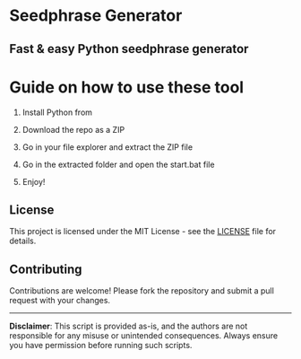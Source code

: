 # Seedphrase Generator         
           
## Fast & easy Python seedphrase generator            
                 
# Guide on how to use these tool              
                
1. Install Python from            
     
2. Download the repo as a ZIP            
        
3. Go in your file explorer and extract the ZIP file       
             
4. Go in the extracted folder and open the start.bat file         
               
5. Enjoy!             
                  
## License               
         
This project is licensed under the MIT License - see the [LICENSE](LICENSE) file for details.                    
    
## Contributing      
          
Contributions are welcome! Please fork the repository and submit a pull request with your changes.              
           
---         
           
**Disclaimer**: This script is provided as-is, and the authors are not responsible for any misuse or unintended consequences. Always ensure you have permission before running such scripts.             